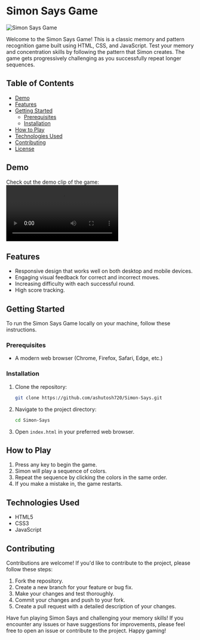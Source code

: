 # Simon Says Game

![Simon Says Game](https://github.com/ashutosh720/Simon-Says/assets/112875409/9554d965-758f-4786-b74b-b2316c91e86f)


Welcome to the Simon Says Game! This is a classic memory and pattern recognition game built using HTML, CSS, and JavaScript. Test your memory and concentration skills by following the pattern that Simon creates. The game gets progressively challenging as you successfully repeat longer sequences.

## Table of Contents

- [Demo](#demo)
- [Features](#features)
- [Getting Started](#getting-started)
  - [Prerequisites](#prerequisites)
  - [Installation](#installation)
- [How to Play](#how-to-play)
- [Technologies Used](#technologies-used)
- [Contributing](#contributing)
- [License](#license)

## Demo

Check out the demo clip of the game: ![Simon Says Game](https://github.com/ashutosh720/Simon-Says/blob/main/Simon%20Says/SimonSays.mp4)

## Features

- Responsive design that works well on both desktop and mobile devices.
- Engaging visual feedback for correct and incorrect moves.
- Increasing difficulty with each successful round.
- High score tracking.

## Getting Started

To run the Simon Says Game locally on your machine, follow these instructions.

### Prerequisites

- A modern web browser (Chrome, Firefox, Safari, Edge, etc.)

### Installation

1. Clone the repository:

   ```bash
   git clone https://github.com/ashutosh720/Simon-Says.git
   ```

2. Navigate to the project directory:

   ```bash
   cd Simon-Says
   ```

3. Open `index.html` in your preferred web browser.

## How to Play

1. Press any key to begin the game.
2. Simon will play a sequence of colors.
3. Repeat the sequence by clicking the colors in the same order.
4. If you make a mistake in, the game restarts.

## Technologies Used

- HTML5
- CSS3
- JavaScript

## Contributing

Contributions are welcome! If you'd like to contribute to the project, please follow these steps:

1. Fork the repository.
2. Create a new branch for your feature or bug fix.
3. Make your changes and test thoroughly.
4. Commit your changes and push to your fork.
5. Create a pull request with a detailed description of your changes.



Have fun playing Simon Says and challenging your memory skills! If you encounter any issues or have suggestions for improvements, please feel free to open an issue or contribute to the project. Happy gaming!
